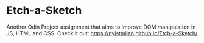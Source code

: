 # Etch-a-Sketch
Another Odin Project assignment that aims to improve DOM manipulation in JS, HTML and CSS.
Check it out: https://nyistmilan.github.io/Etch-a-Sketch/
